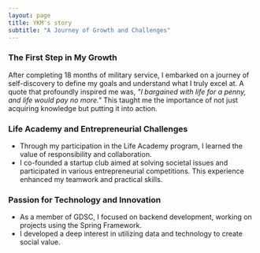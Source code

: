 ```yaml
---
layout: page
title: YKM's story
subtitle: "A Journey of Growth and Challenges"
---
```


### The First Step in My Growth
After completing 18 months of military service, I embarked on a journey of self-discovery to define my goals and understand what I truly excel at. A quote that profoundly inspired me was, *"I bargained with life for a penny, and life would pay no more."* This taught me the importance of not just acquiring knowledge but putting it into action.

### Life Academy and Entrepreneurial Challenges
- Through my participation in the Life Academy program, I learned the value of responsibility and collaboration.
- I co-founded a startup club aimed at solving societal issues and participated in various entrepreneurial competitions. This experience enhanced my teamwork and practical skills.

### Passion for Technology and Innovation
- As a member of GDSC, I focused on backend development, working on projects using the Spring Framework.
- I developed a deep interest in utilizing data and technology to create social value.